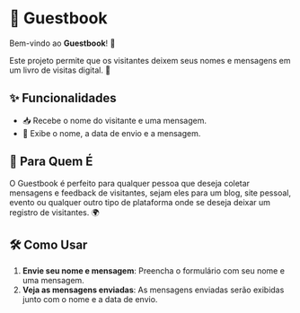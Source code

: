 # 📖 Guestbook

Bem-vindo ao **Guestbook**! 🎉

Este projeto permite que os visitantes deixem seus nomes e mensagens em um livro de visitas digital. 📝

## ✨ Funcionalidades

- 📥 Recebe o nome do visitante e uma mensagem.
- 📅 Exibe o nome, a data de envio e a mensagem.

## 🎯 Para Quem É

O Guestbook é perfeito para qualquer pessoa que deseja coletar mensagens e feedback de visitantes, sejam eles para um blog, site pessoal, evento ou qualquer outro tipo de plataforma onde se deseja deixar um registro de visitantes. 🌍

## 🛠️ Como Usar

1. **Envie seu nome e mensagem**: Preencha o formulário com seu nome e uma mensagem.
2. **Veja as mensagens enviadas**: As mensagens enviadas serão exibidas junto com o nome e a data de envio.
